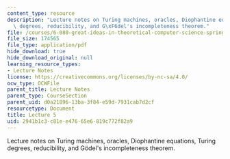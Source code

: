 ```yaml
---
content_type: resource
description: "Lecture notes on Turing machines, oracles, Diophantine equations, Turing\
  \ degrees, reducibility, and G\xF6del's incompleteness theorem."
file: /courses/6-080-great-ideas-in-theoretical-computer-science-spring-2008/2941b1c3c81ee47665e6819c772f82a9_lec5.pdf
file_size: 174565
file_type: application/pdf
hide_download: true
hide_download_original: null
learning_resource_types:
- Lecture Notes
license: https://creativecommons.org/licenses/by-nc-sa/4.0/
ocw_type: OCWFile
parent_title: Lecture Notes
parent_type: CourseSection
parent_uid: d0a21896-13ba-3f84-e59d-7931cab7d2cf
resourcetype: Document
title: Lecture 5
uid: 2941b1c3-c81e-e476-65e6-819c772f82a9
---
```

Lecture notes on Turing machines, oracles, Diophantine equations, Turing degrees, reducibility, and Gödel's incompleteness theorem.